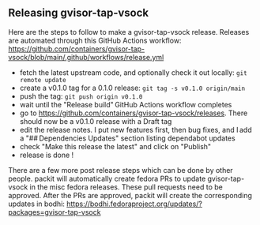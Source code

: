 ## Releasing gvisor-tap-vsock

Here are the steps to follow to make a gvisor-tap-vsock release.
Releases are automated through this GitHub Actions workflow:
https://github.com/containers/gvisor-tap-vsock/blob/main/.github/workflows/release.yml

- fetch the latest upstream code, and optionally check it out locally: `git remote update`
- create a v0.1.0 tag for a 0.1.0 release: `git tag -s v0.1.0 origin/main`
- push the tag: `git push origin v0.1.0`
- wait until the "Release build" GitHub Actions workflow completes
- go to https://github.com/containers/gvisor-tap-vsock/releases. There should now be a v0.1.0 release with a Draft tag
- edit the release notes. I put new features first, then bug fixes, and I add a "## Dependencies Updates" section listing dependabot updates
- check "Make this release the latest" and click on "Publish"
- release is done !

There are a few more post release steps which can be done by other people.
packit will automatically create fedora PRs to update gvisor-tap-vsock in the
misc fedora releases. These pull requests need to be approved. After the PRs
are approved, packit will create the corresponding updates in bodhi:
https://bodhi.fedoraproject.org/updates/?packages=gvisor-tap-vsock
